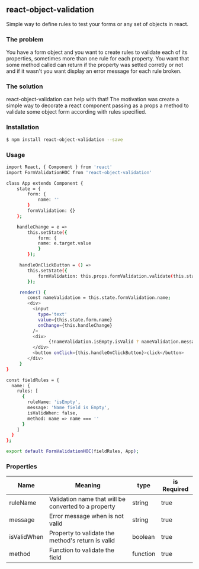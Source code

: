 ## react-object-validation

Simple way to define rules to test your forms or any set of objects in react.


### The problem

You have a form object and you want to create rules to validate each of its properties, sometimes more than one rule for each property.
You want that some method called can return if the property was setted corretly or not
and if it wasn't you want display an error message for each rule broken.


### The solution

react-object-validation can help with that! The motivation was create a simple way to decorate a react component passing as a props a method
to validate some object form according with rules specified.

### Installation

```sh
$ npm install react-object-validation --save
```

### Usage

```sh 
import React, { Component } from 'react'
import FormValidationHOC from 'react-object-validation'

class App extends Component {
    state = {
        form: {
            name: ''
        }
        formValidation: {}
    };

    handleChange = e => 
        this.setState({
            form: {
            name: e.target.value
            }
        });

     handleOnClickButton = () =>
        this.setState({
            formValidation: this.props.formValidation.validate(this.state.form)
        });

     render() {
        const nameValidation = this.state.formValidation.name;
        <div>
          <input
            type='text'
            value={this.state.form.name}
            onChange={this.handleChange}
          />
          <div>
                {!nameValidation.isEmpty.isValid ? nameValidation.message : ''}
          </div>
          <button onClick={this.handleOnClickButton}>click</button>
        </div>
     }
}

const fieldRules = {
  name: {
    rules: [
      {
        ruleName: 'isEmpty',
        message: 'Name field is Empty',
        isValidWhen: false,
        method: name => name === ''
      }
    ]
  }
};

export default FormValidationHOC(fieldRules, App);

```

### Properties

| Name | Meaning | type | is Required |
| ------ | ------ | ------ | ------ |
| ruleName | Validation name that will be converted to a property | string | true
| message | Error message when is not valid | string | true
| isValidWhen | Property to validate the method's return is valid | boolean | true
| method | Function to validate the field | function | true

